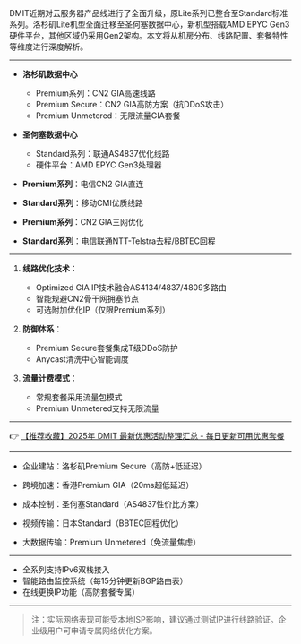 
DMIT近期对云服务器产品线进行了全面升级，原Lite系列已整合至Standard标准系列。洛杉矶Lite机型全面迁移至圣何塞数据中心，新机型搭载AMD EPYC Gen3硬件平台，其他区域仍采用Gen2架构。本文将从机房分布、线路配置、套餐特性等维度进行深度解析。

---

- **洛杉矶数据中心**
  - Premium系列：CN2 GIA高速线路
  - Premium Secure：CN2 GIA高防方案（抗DDoS攻击）
  - Premium Unmetered：无限流量GIA套餐

- **圣何塞数据中心**
  - Standard系列：联通AS4837优化线路
  - 硬件平台：AMD EPYC Gen3处理器

- **Premium系列**：电信CN2 GIA直连
- **Standard系列**：移动CMI优质线路

- **Premium系列**：CN2 GIA三网优化
- **Standard系列**：电信联通NTT-Telstra去程/BBTEC回程

---

1. **线路优化技术**：
   - Optimized GIA IP技术融合AS4134/4837/4809多路由
   - 智能规避CN2骨干网拥塞节点
   - 可选附加优化IP（仅限Premium系列）

2. **防御体系**：
   - Premium Secure套餐集成T级DDoS防护
   - Anycast清洗中心智能调度

3. **流量计费模式**：
   - 常规套餐采用流量包模式
   - Premium Unmetered支持无限流量

---

👉 [【推荐收藏】2025年 DMIT 最新优惠活动整理汇总 - 每日更新可用优惠套餐](https://bit.ly/dmit_coupon)

---

- 企业建站：洛杉矶Premium Secure（高防+低延迟）
- 跨境加速：香港Premium GIA（20ms超低延迟）
- 成本控制：圣何塞Standard（AS4837性价比方案）

- 视频传输：日本Standard（BBTEC回程优化）
- 大数据传输：Premium Unmetered（免流量焦虑）

---

- 全系列支持IPv6双栈接入
- 智能路由监控系统（每15分钟更新BGP路由表）
- 在线更换IP功能（高防套餐专属）

---

> 注：实际网络表现可能受本地ISP影响，建议通过测试IP进行线路验证。企业级用户可申请专属网络优化方案。
